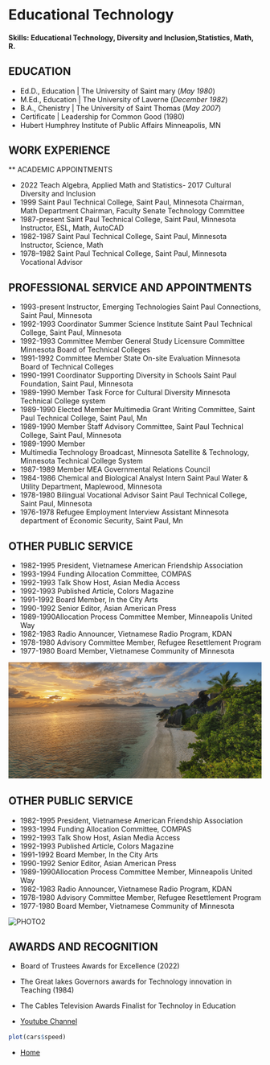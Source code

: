# Educational Technology

#### Skills: Educational Technology, Diversity and Inclusion,Statistics, Math, R.

## EDUCATION
- Ed.D., Education | The University of Saint mary (_May 1980_)								       		
- M.Ed., Education	| The University of Laverne (_December 1982_)	 			        		
- B.A., Chenistry | The University of Saint Thomas (_May 2007_)
- Certificate | Leadership for Common Good (1980)
- Hubert Humphrey Institute of Public Affairs Minneapolis, MN

## WORK EXPERIENCE
**	ACADEMIC APPOINTMENTS
- 2022 Teach Algebra, Applied Math and Statistics- 2017 Cultural Diversity and Inclusion
-	1999 Saint Paul Technical College, Saint Paul, Minnesota Chairman, Math Department Chairman, Faculty Senate Technology Committee
-	1987-present Saint Paul Technical College, Saint Paul, Minnesota Instructor, ESL, Math, AutoCAD 
-	1982-1987 Saint Paul Technical College, Saint Paul, Minnesota Instructor, Science, Math 
-	1978–1982 Saint Paul Technical College, Saint Paul, Minnesota Vocational Advisor


## PROFESSIONAL SERVICE AND APPOINTMENTS
-	1993-present Instructor, Emerging Technologies Saint Paul Connections, Saint Paul, Minnesota
-	1992-1993 Coordinator Summer Science Institute Saint Paul Technical College, Saint Paul, Minnesota
-	1992-1993 Committee Member General Study Licensure Committee Minnesota Board of Technical Colleges
-	1991-1992 Committee Member State On-site Evaluation Minnesota Board of Technical Colleges
-	1990-1991 Coordinator Supporting Diversity in Schools Saint Paul Foundation, Saint Paul, Minnesota
-	1989-1990 Member Task Force for Cultural Diversity Minnesota Technical College system
-	1989-1990 Elected Member Multimedia Grant Writing Committee, Saint Paul Technical College, Saint Paul, Mn
-	1989-1990 Member Staff Advisory Committee, Saint Paul Technical College, Saint Paul, Minnesota
-	1989-1990 Member 
-	Multimedia Technology Broadcast, Minnesota Satellite & Technology, Minnesota Technical College System
-	1987-1989 Member MEA Governmental Relations Council
-	1984-1986 Chemical and Biological Analyst Intern Saint Paul Water & Utility Department, Maplewood, Minnesota
-	1978-1980 Bilingual Vocational Advisor Saint Paul Technical College, Saint Paul, Minnesota
-	1976-1978 Refugee Employment Interview Assistant Minnesota department of Economic Security, Saint Paul, Mn

## OTHER PUBLIC SERVICE
-	1982-1995 President, Vietnamese American Friendship Association 
-	1993-1994 Funding Allocation Committee, COMPAS 
-	1992-1993 Talk Show Host, Asian Media Access 
-	1992-1993 Published Article, Colors Magazine 
-	1991-1992 Board Member, In the City Arts 
-	1990-1992 Senior Editor, Asian American Press 
-	1989-1990Allocation Process Committee Member, Minneapolis United Way 
-	1982-1983 Radio Announcer, Vietnamese Radio Program, KDAN 
-	1978-1980 Advisory Committee Member, Refugee Resettlement Program 
-	1977-1980 Board Member, Vietnamese Community of Minnesota

![photO-1](/assets/img/p28.png)

## OTHER PUBLIC SERVICE
-	1982-1995 President, Vietnamese American Friendship Association 
-	1993-1994 Funding Allocation Committee, COMPAS 
-	1992-1993 Talk Show Host, Asian Media Access 
-	1992-1993 Published Article, Colors Magazine 
-	1991-1992 Board Member, In the City Arts 
-	1990-1992 Senior Editor, Asian American Press 
-	1989-1990Allocation Process Committee Member, Minneapolis United Way 
-	1982-1983 Radio Announcer, Vietnamese Radio Program, KDAN 
-	1978-1980 Advisory Committee Member, Refugee Resettlement Program 
-	1977-1980 Board Member, Vietnamese Community of Minnesota


![PHOTO2](/assets/img/p22.png)

## AWARDS AND RECOGNITION
- Board of Trustees Awards for Excellence (2022)
- The Great lakes Governors awards for Technology innovation in Teaching (1984)
- The Cables Television Awards Finalist for Technoloy in Education


- [Youtube Channel](https://www.youtube.com/)

```r
plot(cars$speed)
```

- [Home](https://francoismn.us)
